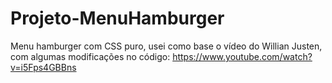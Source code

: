 # Projeto-MenuHamburger

Menu hamburger com CSS puro, usei como base o vídeo do Willian Justen, com algumas modificações no código: https://www.youtube.com/watch?v=i5Fps4GBBns
